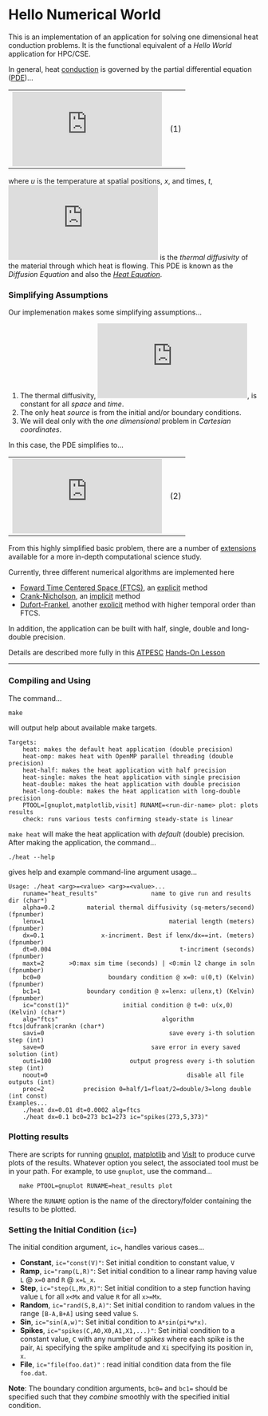 # Hello Numerical World

This is an implementation of an application for solving one dimensional heat conduction
problems. It is the functional equivalent of a *Hello World* application for HPC/CSE.

In general, heat [conduction](https://en.wikipedia.org/wiki/Thermal_conduction) is governed
by the partial differential equation ([PDE](https://en.wikipedia.org/wiki/Partial_differential_equation))...

| | |
|:---:|:---:|
|![](http://latex.codecogs.com/gif.latex?%5Cfrac%7B%5Cpartial%20u%7D%7B%5Cpartial%20t%7D%20-%20%5Cnabla%20%5Ccdot%20%5Calpha%20%5Cnabla%20u%20%3D%200)|(1)|

where _u_ is the temperature at spatial positions, _x_, and times, _t_,
![](http://latex.codecogs.com/gif.latex?%5Calpha) is the _thermal diffusivity_
of the material through which heat is flowing. This PDE
is known as the _Diffusion Equation_ and also the [_Heat Equation_](https://en.wikipedia.org/wiki/Heat_equation).

### Simplifying Assumptions

Our implemenation makes some simplifying assumptions...

1. The thermal diffusivity, ![](http://latex.codecogs.com/gif.latex?%5Calpha),
   is constant for all _space_ and _time_.
1. The only heat _source_ is from the initial and/or boundary conditions.
1. We will deal only with the _one dimensional_ problem in _Cartesian coordinates_.

In this case, the PDE simplifies to...

| | |
|:---:|:---:|
|![](http://latex.codecogs.com/gif.latex?%5Cfrac%7B%5Cpartial%20u%7D%7B%5Cpartial%20t%7D%20%3D%20%5Calpha%20%5Cfrac%7B%5Cpartial%5E2%20u%7D%7B%5Cpartial%20x%5E2%7D)|(2)|

From this highly simplified basic problem, there are a number of [extensions](http://hplgit.github.io/num-methods-for-PDEs/doc/pub/diffu/html/._diffu001.html) available for a more in-depth computational science study.

Currently, three different numerical algorithms are implemented here

* [Foward Time Centered Space (FTCS)](https://en.wikipedia.org/wiki/FTCS_scheme), an
[explicit](https://en.wikipedia.org/wiki/Explicit_and_implicit_methods) method
* [Crank-Nicholson](https://en.wikipedia.org/wiki/Crank–Nicolson_method),
an [implicit](https://en.wikipedia.org/wiki/Explicit_and_implicit_methods) method
* [Dufort-Frankel](http://folk.ntnu.no/leifh/teaching/tkt4140/._main064.html#ch5:sec42), another
[explicit](https://en.wikipedia.org/wiki/Explicit_and_implicit_methods) method
with higher temporal order than FTCS.

In addition, the application can be built with half, single, double and long-double precision.

Details are described more fully in this [ATPESC](https://extremecomputingtraining.anl.gov)
[Hands-On Lesson](https://xsdk-project.github.io/MathPackagesTraining2020/lessons/hand_coded_heat/)

---

### Compiling and Using

The command...

```
make
```

will output help about available make targets.

```
Targets:
    heat: makes the default heat application (double precision)
    heat-omp: makes heat with OpenMP parallel threading (double precision)
    heat-half: makes the heat application with half precision
    heat-single: makes the heat application with single precision
    heat-double: makes the heat application with double precision
    heat-long-double: makes the heat application with long-double precision
    PTOOL=[gnuplot,matplotlib,visit] RUNAME=<run-dir-name> plot: plots results
    check: runs various tests confirming steady-state is linear

```

`make heat` will make the heat application with *default* (double) precision.
After making the application, the command...

```
./heat --help
```

gives help and example command-line argument usage...

```
Usage: ./heat <arg>=<value> <arg>=<value>...
    runame="heat_results"               name to give run and results dir (char*)
    alpha=0.2         material thermal diffusivity (sq-meters/second) (fpnumber)
    lenx=1                                   material length (meters) (fpnumber)
    dx=0.1                x-incriment. Best if lenx/dx==int. (meters) (fpnumber)
    dt=0.004                                    t-incriment (seconds) (fpnumber)
    maxt=2       >0:max sim time (seconds) | <0:min l2 change in soln (fpnumber)
    bc0=0                   boundary condition @ x=0: u(0,t) (Kelvin) (fpnumber)
    bc1=1             boundary condition @ x=lenx: u(lenx,t) (Kelvin) (fpnumber)
    ic="const(1)"               initial condition @ t=0: u(x,0) (Kelvin) (char*)
    alg="ftcs"                             algorithm ftcs|dufrank|crankn (char*)
    savi=0                                   save every i-th solution step (int)
    save=0                              save error in every saved solution (int)
    outi=100                      output progress every i-th solution step (int)
    noout=0                                       disable all file outputs (int)
    prec=2           precision 0=half/1=float/2=double/3=long double (int const)
Examples...
    ./heat dx=0.01 dt=0.0002 alg=ftcs
    ./heat dx=0.1 bc0=273 bc1=273 ic="spikes(273,5,373)"
```

### Plotting results

There are scripts for running [gnuplot](http://www.gnuplot.info), [matplotlib](https://matplotlib.org) and [VisIt](visit.llnl.gov) to produce curve plots of the results.
Whatever option you select, the associated tool must be in your path.
For example, to use `gnuplot`, use the command...

```
   make PTOOL=gnuplot RUNAME=heat_results plot
```

Where the `RUNAME` option is the name of the directory/folder containing the results to be plotted.

### Setting the Initial Condition (`ic=`)

The initial condition argument, `ic=`, handles various cases...
    
* **Constant**, `ic="const(V)"`: Set initial condition to constant value, `V`
* **Ramp**, `ic="ramp(L,R)"`: Set initial condition to a linear ramp having value `L` @ `x=0` and `R` @ `x=L_x`.
* **Step**, `ic="step(L,Mx,R)"`: Set initial condition to a step function having value `L` for all `x<Mx` and value `R` for all `x>=Mx`.
* **Random**, `ic="rand(S,B,A)"`: Set initial condition to random values in the range `[B-A,B+A]` using seed value `S`.
* **Sin**, `ic="sin(A,w)"`: Set initial condition to `A*sin(pi*w*x)`.   
* **Spikes**, `ic="spikes(C,A0,X0,A1,X1,...)"`: Set initial condition to a constant value, `C` with any number of _spikes_ where each spike is the pair, `Ai` specifying the spike amplitude and `Xi` specifying its position in, `x`.
* **File**, `ic="file(foo.dat)"` : read initial condition data from the file `foo.dat`.


**Note**: The boundary condition arguments, `bc0=` and `bc1=` should be specified such that they *combine* smoothly with the specified initial condition.

